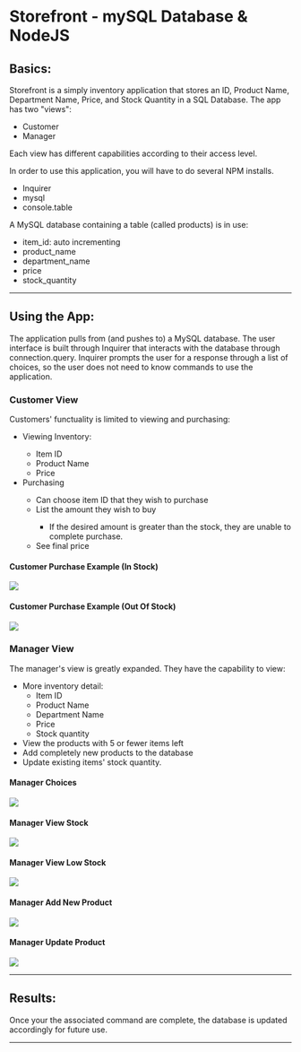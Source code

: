 <h1>Storefront - mySQL Database &amp; NodeJS</h1>
<h2>Basics:</h2>
<p>Storefront is a simply inventory application that stores an ID, Product Name, Department Name, Price, and Stock Quantity in a SQL Database. The app has two "views":</p>
<ul>
 <li>Customer</li>
 <li>Manager</li>
</ul>
<p>Each view has different capabilities according to their access level.</p>

<p>In order to use this application, you will have to do several NPM installs.</p>
<ul>
  <li>Inquirer</li>
  <li>mysql</li>
  <li>console.table</li>
</ul>
<p>A MySQL database containing a table (called products) is in use:</p>
    <ul>
        <li>item_id: auto incrementing</li>
        <li>product_name</li>
        <li>department_name</li>
        <li>price</li>
        <li>stock_quantity</li>
    </ul>

--------------------------------------------------------------------------------------------------------

<h2>Using the App:</h2>
<p>The application pulls from (and pushes to) a MySQL database. The user interface is built through Inquirer that interacts with the database through connection.query. Inquirer prompts the user for a response through a list of choices, so the user does not need to know commands to use the application.</p>

<h3>Customer View</h3>
<p>Customers' functuality is limited to viewing and purchasing:</p>
    <ul>
        <li>Viewing Inventory:</li>
            <ul>
                <li>Item ID</li>
                <li>Product Name</li>
                <li>Price</li>
            </ul>
        <li>Purchasing</li>
            <ul>
                <li>Can choose item ID that they wish to purchase</li>
                <li>List the amount they wish to buy</li>
                    <ul><li>If the desired amount is greater than the stock, they are unable to complete purchase.</li></ul>
                <li>See final price</li>
            </ul>
    </ul>
    
<h4>Customer Purchase Example (In Stock)</h4>
    <img src="http://www.madisonmarkel.com/DU_Homework/Storefront/screenshots/customer-instock.png">
<h4>Customer Purchase Example (Out Of Stock)</h4>
    <img src="http://www.madisonmarkel.com/DU_Homework/Storefront/screenshots/customer-outofstock.png">

<h3>Manager View</h3>
<p>The manager's view is greatly expanded. They have the capability to view:</p>
    <ul>
        <li>More inventory detail:
            <ul>
                <li>Item ID</li>
                <li>Product Name</li>
                <li>Department Name</li>
                <li>Price</li>
                <li>Stock quantity</li>
            </ul>
        <li>View the products with 5 or fewer items left</li>
        <li>Add completely new products to the database</li>
        <li> Update existing items' stock quantity.</li>
    </ul>
    
<h4>Manager Choices</h4>
    <img src="http://www.madisonmarkel.com/DU_Homework/Storefront/screenshots/manager-choices.png"> 
<h4>Manager View Stock</h4>
    <img src="http://www.madisonmarkel.com/DU_Homework/Storefront/screenshots/manager-viewstock.png">    
<h4>Manager View Low Stock</h4>
    <img src="http://www.madisonmarkel.com/DU_Homework/Storefront/screenshots/manager-lowstock.png">
<h4>Manager Add New Product</h4>
    <img src="http://www.madisonmarkel.com/DU_Homework/Storefront/screenshots/manager-addnewproduct.png">
<h4>Manager Update Product</h4>
    <img src="http://www.madisonmarkel.com/DU_Homework/Storefront/screenshots/manager-updateproduct.png">

    
--------------------------------------------------------------------------------------------------------

<h2>Results:</h2>
<p>Once your the associated command are complete, the database is updated accordingly for future use.</p>

--------------------------------------------------------------------------------------------------------